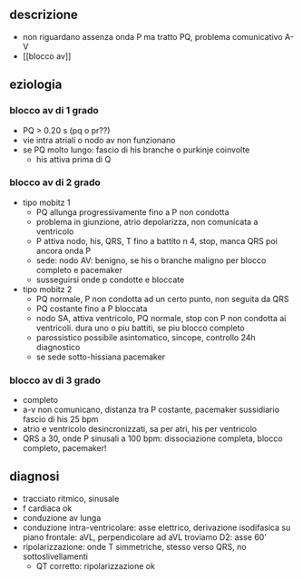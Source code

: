 ## descrizione
- non riguardano assenza onda P ma tratto PQ, problema comunicativo A-V
- [[blocco av]]

## eziologia
### blocco av di 1 grado
- PQ > 0.20 s (pq o pr??)
- vie intra atriali o nodo av non funzionano
- se PQ molto lungo: fascio di his branche o purkinje coinvolte
	- his attiva prima di Q
### blocco av di 2 grado
- tipo mobitz 1
	- PQ allunga progressivamente fino a P non condotta
	- problema in giunzione, atrio depolarizza, non comunicata a ventricolo
	- P attiva nodo, his, QRS, T fino a battito n 4, stop, manca QRS poi ancora onda P
	- sede: nodo AV: benigno, se his o branche maligno per blocco completo e pacemaker
	- susseguirsi onde p condotte e bloccate
- tipo mobitz 2
	- PQ normale, P non condotta ad un certo punto, non seguita da QRS
	-  PQ costante fino a P bloccata
	- nodo SA, attiva ventricolo, PQ normale, stop con P non condotta ai ventricoli. dura uno o piu battiti, se piu blocco completo
	- parossistico possibile asintomatico, sincope, controllo 24h diagnostico
	- se sede sotto-hissiana pacemaker
### blocco av di 3 grado
- completo
- a-v non comunicano, distanza tra P costante, pacemaker sussidiario fascio di his 25 bpm
- atrio e ventricolo desincronizzati, sa per atri, his per ventricolo
- QRS a 30, onde P sinusali a 100 bpm: dissociazione completa, blocco completo, pacemaker!

## diagnosi
- tracciato ritmico, sinusale
- f cardiaca ok
- conduzione av lunga
- conduzione intra-ventricolare: asse elettrico, derivazione isodifasica su piano frontale: aVL, perpendicolare ad aVL troviamo D2: asse 60'
- ripolarizzazione: onde T simmetriche, stesso verso QRS, no sottoslivellamenti
	- QT corretto: ripolarizzazione ok